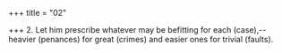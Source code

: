 +++
title = "02"

+++
2. Let him prescribe whatever may be befitting for each (case),--heavier (penances) for great (crimes) and easier ones for trivial (faults).

